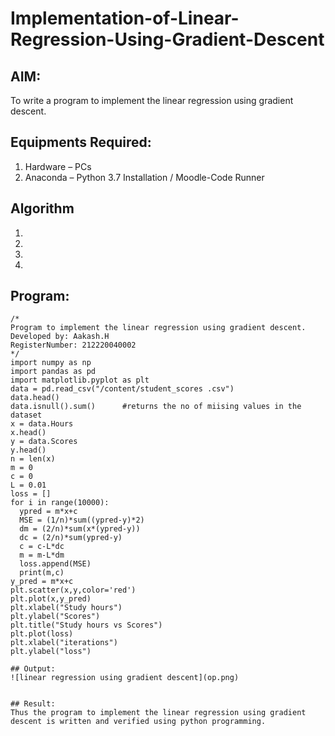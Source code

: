 # Implementation-of-Linear-Regression-Using-Gradient-Descent

## AIM:
To write a program to implement the linear regression using gradient descent.

## Equipments Required:
1. Hardware – PCs
2. Anaconda – Python 3.7 Installation / Moodle-Code Runner

## Algorithm
1. 
2. 
3. 
4. 

## Program:
```
/*
Program to implement the linear regression using gradient descent.
Developed by: Aakash.H
RegisterNumber: 212220040002 
*/
import numpy as np
import pandas as pd
import matplotlib.pyplot as plt
data = pd.read_csv("/content/student_scores .csv")
data.head()
data.isnull().sum()      #returns the no of miising values in the dataset
x = data.Hours
x.head()
y = data.Scores
y.head()
n = len(x)
m = 0
c = 0
L = 0.01
loss = []
for i in range(10000):
  ypred = m*x+c
  MSE = (1/n)*sum((ypred-y)*2)
  dm = (2/n)*sum(x*(ypred-y))
  dc = (2/n)*sum(ypred-y)
  c = c-L*dc
  m = m-L*dm
  loss.append(MSE)
  print(m,c)
y_pred = m*x+c
plt.scatter(x,y,color='red')
plt.plot(x,y_pred)
plt.xlabel("Study hours")
plt.ylabel("Scores")
plt.title("Study hours vs Scores")
plt.plot(loss)
plt.xlabel("iterations")
plt.ylabel("loss")

## Output:
![linear regression using gradient descent](op.png)


## Result:
Thus the program to implement the linear regression using gradient descent is written and verified using python programming.
